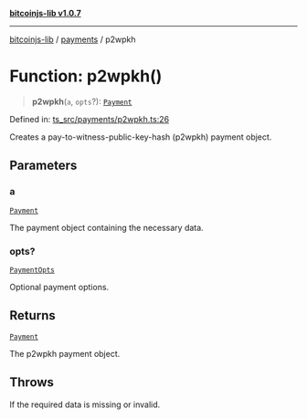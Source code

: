 [**bitcoinjs-lib v1.0.7**](../../../README.md)

***

[bitcoinjs-lib](../../../README.md) / [payments](../README.md) / p2wpkh

# Function: p2wpkh()

> **p2wpkh**(`a`, `opts`?): [`Payment`](../interfaces/Payment.md)

Defined in: [ts\_src/payments/p2wpkh.ts:26](https://github.com/sCrypt-Inc/bitcoinjs-lib/blob/e3b2d1c4c35cd925f8b17063dc9eb0300cab46a2/ts_src/payments/p2wpkh.ts#L26)

Creates a pay-to-witness-public-key-hash (p2wpkh) payment object.

## Parameters

### a

[`Payment`](../interfaces/Payment.md)

The payment object containing the necessary data.

### opts?

[`PaymentOpts`](../interfaces/PaymentOpts.md)

Optional payment options.

## Returns

[`Payment`](../interfaces/Payment.md)

The p2wpkh payment object.

## Throws

If the required data is missing or invalid.
